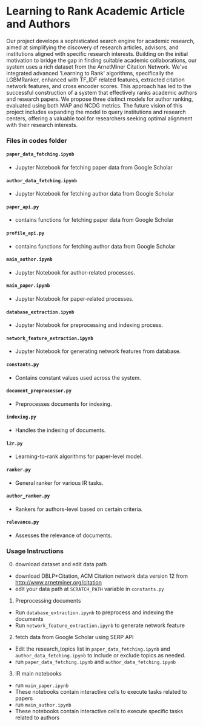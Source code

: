 # Learning to Rank Academic Article and Authors

Our project develops a sophisticated search engine for academic research, aimed at simplifying the discovery of research articles, advisors, and institutions aligned with specific research interests. Building on the initial motivation to bridge the gap in finding suitable academic collaborations, our system uses a rich dataset from the ArnetMiner Citation Network. We've integrated advanced 'Learning to Rank' algorithms, specifically the LGBMRanker, enhanced with TF_IDF related features, extracted citation network features, and cross encoder scores. This approach has led to the successful construction of a system that effectively ranks academic authors and research papers. We propose three distinct models for author ranking, evaluated using both MAP and NCDG metrics. The future vision of this project includes expanding the model to query institutions and research centers, offering a valuable tool for researchers seeking optimal alignment with their research interests.

### Files in codes folder

#### `paper_data_fetching.ipynb`
- Jupyter Notebook for fetching paper data from Google Scholar
#### `author_data_fetching.ipynb`
- Jupyter Notebook for fetching author data from Google Scholar

#### `paper_api.py`
- contains functions for fetching paper data from Google Scholar
#### `profile_api.py`
- contains functions for fetching author data from Google Scholar

#### `main_author.ipynb`
- Jupyter Notebook for author-related processes.

#### `main_paper.ipynb`
- Jupyter Notebook for paper-related processes.

#### `database_extraction.ipynb`
- Jupyter Notebook for preprocessing and indexing process.

#### `network_feature_extraction.ipynb`
- Jupyter Notebook for generating network features from database.

#### `constants.py`
- Contains constant values used across the system.

#### `document_preprocessor.py`
- Preprocesses documents for indexing.

#### `indexing.py`
- Handles the indexing of documents.

#### `l2r.py`
- Learning-to-rank algorithms for paper-level model.

#### `ranker.py`
- General ranker for various IR tasks.

#### `author_ranker.py` 
- Rankers for authors-level based on certain criteria.

#### `relevance.py`
- Assesses the relevance of documents.

### Usage Instructions
0. download dataset and edit data path
- download DBLP+Citation, ACM Citation network data version 12 from http://www.arnetminer.org/citation
- edit your data path at `SCRATCH_PATH` variable in `constants.py`

1. Preprocessing documents
- Run `database_extraction.ipynb` to preprocess and indexing the documents
- Run `network_feature_extraction.ipynb` to generate network feature

2. fetch data from Google Scholar using SERP API
- Edit the research_topics list in `paper_data_fetching.ipynb` and `author_data_fetching.ipynb` to include or exclude topics as needed.
- run `paper_data_fetching.ipynb` and `author_data_fetching.ipynb`

3. IR main notebooks
- run `main_paper.ipynb`
- These notebooks contain interactive cells to execute tasks related to papers
- run `main_author.ipynb`
- These notebooks contain interactive cells to execute specific tasks related to authors
